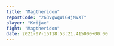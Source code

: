 ```yaml
---
title: "Magtheridon"
reportCode: "263vgwqW1G4jMVXT"
player: "Krijae"
fight: "Magtheridon"
date: 2021-07-15T18:53:21.415000+00:00
---
```

